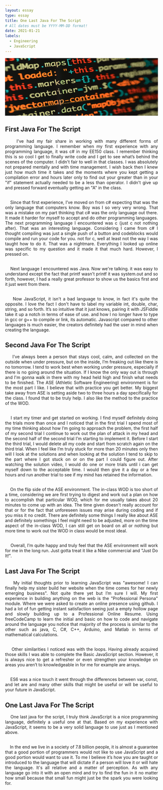 ```yaml
---
layout: essay
type: essay
title: One Last Java For The Script
# All dates must be YYYY-MM-DD format!
date: 2021-01-21
labels:
  - Engineering
  - JavaScript
---
```


<img class="ui xlarge image" src="../images/IntroJavaEssay.png" width="1000">


## First Java For The Script
<p align="justify">
&nbsp;&nbsp;&nbsp;&nbsp;I've had my fair share in working with many different forms of programming language. I remember when my first experience with any programming language, it was c# in my EE150 class. I remember thinking this is so cool I get to finally write code and I get to see what’s behind the scenes of the computer. I didn't fair to well in that classes. I was absolutely not prepared mentally and with time management. I wish back then I knew just how much time it takes and the moments where you kept getting a compilation error and hours later only to find out your greater than in your "if" statement actually needed to be a less than operator. I didn't give up and pressed forward eventually getting an "A" in the class.<br /><br />
</p>
<p align="justify">
&nbsp;&nbsp;&nbsp;&nbsp;Since that first experience, I’ve moved on from c# expecting that was the only language that computers know. Boy was I so very very wrong. That was a mistake on my part thinking that c# was the only language out there. It made it harder for myself to accept and do other programming languages. The next programming language I encountered was c (just c not nothing after). That was an interesting language. Considering I came from c# I thought compiling was just a single push of a button and codeblocks would compile and run your code for you. not for c, well at least not the way I was taught how to do it. That was a nightmare. Everything I looked up online was specific to my question and it made it that much hard. However, I pressed on.<br /> <br />
</p>
<p align="justify">
&nbsp;&nbsp;&nbsp;&nbsp;Next language I encountered was Java. Now we're talking. it was easy to understand except the fact that printf wasn't printf it was system.out and so forth, however, I had a really great professor to show us the basics first and it just went from there.<br /> <br />
</p>
<p align="justify">
&nbsp;&nbsp;&nbsp;&nbsp;Now JavaScript, it isn't a bad language to know, in fact it's quite the opposite. I love the fact I don't have to label my variable int, double, char, string, and so forth. It’s so intuitive that it just knows, pairing it with JSFiddle take it up a notch in terms of ease of use. and how I no longer have to type in gcc or g++ to compile or link, its automatic. Javascript compared to other languages is much easier, the creators definitely had the user in mind when creating the language.
</p>

  
## Second Java For The Script
<p align="justify">
&nbsp;&nbsp;&nbsp;&nbsp;I've always been a person that stays cool, calm, and collected on the outside when under pressure, but on the inside, I’m freaking out like there is no tomorrow. I tend to work best when working under pressure, especially if there is no going around the situation. If I know the only way out is through and I'm gonna walk in there with my head held high and finish what needs to be finished. The ASE (Athletic Software Engineering) environment is for the most part I like. I believe that with practice you get better. My biggest take away from ASE is setting aside two to three hours a day specifically for the class. I found that to be truly help. I also like the method to the practice of the WOD. <br /><br />
</p>
<p align="justify">
&nbsp;&nbsp;&nbsp;&nbsp;I start my timer and get started on working. I find myself definitely doing the trials more than once and I noticed that in the first trial I spend most of my time thinking about how I’m going to approach the problem, the first half of my second trial I continue to work out the plan of attack in my head and the second half of the second trial I’m starting to implement it. Before I start the third trial, I would delete all my code and start from scratch again on the third trial. When I feel like I’m truly stuck for more than 20 minutes only then will I look at the solutions and when looking at the solution I tend to skip to the part where I got stuck on or on the part I could figure out. After watching the solution video, I would do one or more trials until i can get myself down to the acceptable time. I would then give it a day or a few hours and run another trial to see if my mind has retained the information. <br /><br />
</p>
<p align="justify">
&nbsp;&nbsp;&nbsp;&nbsp;On the flip side of the ASE environment. The in-class WOD is too short of a time, considering we are first trying to digest and work out a plan on how to accomplish that particular WOD, which for me usually takes about 20 minutes to come up with an idea. The time given doesn't really account for that or for the fact that unforeseen issues may arise during coding and if you miss it no credit. There are definitely some things I really like about ASE and definitely somethings I feel might need to be adjusted, more on the time aspect of the in-class WOD, I can still get on board on all or nothing but more time to work out the WOD in class would be most ideal.<br /><br />
</p>
<p align="justify">
&nbsp;&nbsp;&nbsp;&nbsp;Overall, I’m quite happy and truly feel that the ASE environment will work for me in the long run. Just gotta treat it like a Nike commercial and "Just Do It!".
</p>


## Last Java For The Script
<p align="justify">
&nbsp;&nbsp;&nbsp;&nbsp;My initial thoughts prior to learning JavaScript was "awesome! I can finally help my sister build her website when the time comes for her newly emerging business". Not quite there yet but I’m sure I will. My first experience in building anything on the web is the "Professional Persona" module. Where we were asked to create an online presence using github. I had a lot of fun getting instant satisfaction seeing just a empty hollow page and slowly building up to a Professional Online Resume. Using freeCodeCamp to learn the initial and basic on how to code and navigate around the language you notice that majority of the process is similar to the other such as java, C, C#, C++, Arduino, and Matlab in terms of mathematical calculations.<br /><br />
</p>
<p align="justify">
&nbsp;&nbsp;&nbsp;&nbsp;Other similarities I noticed was with the loops. Having already acquired those skills I was able to complete the Basic JavaScript section. However, it is always nice to get a refresher or even strengthen your knowledge on areas you aren’t to knowledgeable in for me for example are arrays.<br /><br />
</p>
<p align="justify">
&nbsp;&nbsp;&nbsp;&nbsp;ES6 was a nice touch it went through the differences between var, const, and let are and many other skills that might be useful or will be useful to your future in JavaScript.
</p>


## One Last Java For The Script
<p align="justify">
&nbsp;&nbsp;&nbsp;&nbsp;One last java for the script, I truly think JavaScript is a nice programming language, definitely a useful one at that. Based on my experience with JavaScript, it seems to be a very solid language to use just as I mentioned above.<br /><br />
</p>
<p align="justify">
&nbsp;&nbsp;&nbsp;&nbsp;In the end we live in a society of 7.8 billion people, it is almost a guarantee that a good portion of programmers would not like to use JavaScript and a good portion would want to use it. To me I believe it’s how you are taught or introduced to the language that will dictate if a person will love it or will hate the language. It's all relative and a matter of perception. As with any language go into it with an open mind and try to find the fun in it no matter how small because that small fun might just be the spark you were looking for.
</p>

